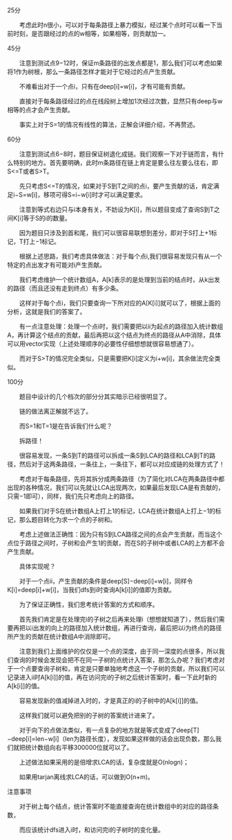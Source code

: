 25分

　　考虑此时n很小，可以对于每条路径上暴力模拟，经过某个点时可以看一下当前时刻，是否跟经过的点的w相等，如果相等，则贡献加一。

 

45分

　　注意到测试点9−12时，保证m条路径的出发点都是1，那么我们可以考虑如果将1作为树根，那么一条路径怎样才能对于它经过的点产生贡献。

　　不难看出对于一个点i，只有在deep[i]=w[i]，才有可能有贡献。

　　直接对于每条路径经过的点在线段树上增加1次经过次数，显然只有deep与w相等的点才会产生贡献。

　　事实上对于S=1的情况有线性的算法，正解会详细介绍，不再赘述。

 

60分

　　注意到测试点6−8时，题目保证树退化成链。我们观察一下对于链而言，有什么特别的地方。首先要明确，此时m条路径在链上肯定是要么往左要么往右，即S<=T或者S>T。

　　先只考虑S<=T的情况，如果对于S到T之间的点i，要产生贡献的话，肯定满足i−S=w[i]，移项可得S=i−w[i]时才可以满足要求。

　　注意到等式右边只与i本身有关，不妨设为K[i]，所以题目变成了查询S到T之间K[i]等于S的i的数量。

　　因为题目只涉及到首和尾，我们可以很容易联想到差分，即对于S打上+1标记，T打上−1标记。

　　根据上述思路，我们考虑具体做法：对于每个点i,我们很容易发现只有从一个特定的点出发才有可能对i产生贡献。

　　我们考虑维护一个统计数组A，A[k]表示的是处理到当前的结点时，从k出发的路径（而且还没有走到终点）有多少条。

　　这样对于每个点i，我们只要查询一下所对应的A[K[i]]就可以了，根据上面的分析，这就是我们的答案了。

　　有一点注意处理：处理一个点i时，我们需要把以ii为起点的路径加入统计数组A，再计算这个结点的贡献，最后再把以这个结点为终点的路径从A中消除，具体可以用vector实现（上述处理顺序的必要性仔细想想就很容易想通了）。

　　而对于S>T的情况完全类似，只是需要把K[i]定义为i+w[i]，其余做法完全类似。

      

100分

　　题目中设计的几个档次的部分分其实暗示已经很明显了。

　　链的做法离正解就不远了。

　　而S=1和T=1是在告诉我们什么呢？

　　拆路径！

　　很容易发现，一条S到T的路径可以拆成一条S到LCA的路径和LCA到T的路径，然后对于这两条路径，一条往上，一条往下，都可以对应成链的处理方式了！

　　考虑对于每条路径，先将其拆分成两条路径（为了简化对LCA在两条路径中都出现的各种情况，我们可以先就让LCA出现两次，如果最后发现LCA是有贡献的，只需−1即可），同样，我们先只考虑向上的路径。

　　如果我们对于S在统计数组A上打上1的标记，LCA在统计数组A上打上−1的标记，那么题目转化为求一个点的子树和。

　　考虑上述做法正确性：因为只有S到LCA路径之间的点会产生贡献，而当这个点位于路径之间时，子树和会产生1的贡献，而在S的子树中或者LCA的上方都不会产生贡献。

　　具体实现呢？

　　对于一个点ii，产生贡献的条件是deep[S]−deep[i]=w[i]，同样令K[i]=deep[i]+w[i]，当我们dfs到i时查询A[k[i]]的值即为贡献。

　　为了保证正确性，我们思考统计答案的方式和顺序。

　　首先我们肯定是在处理完i的子树之后再来处理i（想想就知道了），然后我们需要再把以i出发的向上的路径加入统计数组，再进行查询，最后把以i为终点的路径所产生的贡献在统计数组A中消除即可。

　　注意到我们上面维护的仅仅是一个点的深度，由于同一深度的点很多，所以我们查询的时候会发现会把不在同一子树的点统计入答案，那怎么办呢？我们考虑对于一个点要查询子树和，肯定是只要单独地考虑这一个子树的贡献，所以我们可以记录进入ii时A[k[i]]的值，再在访问完i的子树之后统计答案时，看一下此时新的A[k[i]]的值。

　　容易发现新的值减掉进入时的，才是真正的i的子树中的A[k[i]]的值。

　　这样我们就可以避免把别的子树的答案统计进来了。

　　对于向下的点做法类似，有一点复杂的地方就是等式变成了deep[T]−deep[i]=len−w[i]（len为路径长度），发现如果这样做的话会出现负数，那么我们就把统计数组向右平移300000位就可以了。

　　上述做法如果采用的是倍增求LCA的话，复杂度就是O(nlogn)；

　　如果用tarjan离线求LCA的话，可以做到O(n+m)。

 

 

 注意事项

　　对于树上每个结点，统计答案时不能直接查询在统计数组中的对应的路径条数，

　　而应该统计dfs进入i时，和访问完i的子树时的变化量。